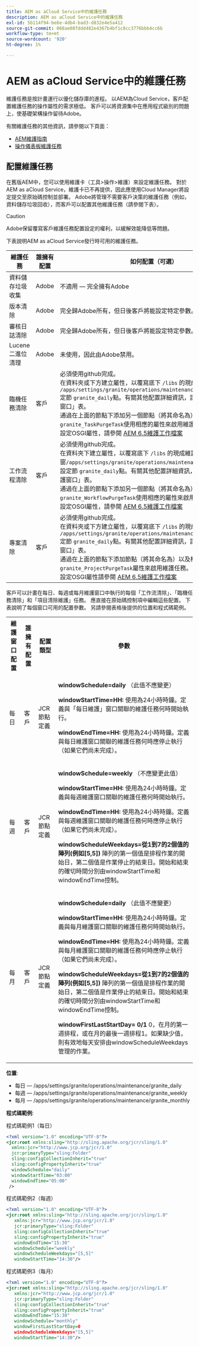 ```yaml
---
title: AEM as aCloud Service中的維護任務
description: AEM as aCloud Service中的維護任務
exl-id: 5b114f94-be6e-4db4-bad3-d832e4e5a412
source-git-commit: 068ae08fddd482e4367b4bf1c8cc3776bbb4cc6b
workflow-type: tm+mt
source-wordcount: '920'
ht-degree: 1%

---
```


# AEM as aCloud Service中的維護任務

維護任務是按計畫運行以優化儲存庫的進程。 以AEM為Cloud Service，客戶配置維護任務的操作屬性的需求極低。 客戶可以將資源集中在應用程式級別的問題上，使基礎架構操作留待Adobe。

有關維護任務的其他資訊，請參閱以下頁面：

* [AEM維護指南](https://helpx.adobe.com/experience-manager/kb/AEM6-Maintenance-Guide.html)
* [操作儀表板維護任務](https://helpx.adobe.com/experience-manager/6-5/sites/administering/using/operations-dashboard.html#AutomatedMaintenanceTasks)

## 配置維護任務

在舊版AEM中，您可以使用維護卡（工具>操作>維護）來設定維護任務。 對於AEM as aCloud Service，維護卡已不再提供，因此應使用Cloud Manager將設定提交至原始碼控制並部署。 Adobe將管理不需要客戶決策的維護任務（例如，資料儲存垃圾回收），而客戶可以配置其他維護任務（請參閱下表）。

>[!CAUTION]
>
>Adobe保留覆寫客戶維護任務配置設定的權利，以緩解效能降低等問題。

下表說明AEM as aCloud Service發行時可用的維護任務。

| 維護任務 | 誰擁有配置 | 如何配置（可選） |
|---|---|---|
| 資料儲存垃圾收集 | Adobe | 不適用 — 完全擁有Adobe |
| 版本清除 | Adobe | 完全歸Adobe所有，但日後客戶將能設定特定參數。 |
| 審核日誌清除 | Adobe | 完全歸Adobe所有，但日後客戶將能設定特定參數。 |
| Lucene 二進位清理 | Adobe | 未使用，因此由Adobe禁用。 |
| 臨機任務清除 | 客戶 | 必須使用github完成。 <br> 在資料夾或下方建立屬性，以覆寫底下 `/libs` 的現成維護視窗設 `/apps/settings/granite/operations/maintenance/granite_weekly` 定節 `granite_daily`點。有關其他配置詳細資訊，請參閱下面的「維護窗口」表。 <br> 通過在上面的節點下添加另一個節點（將其命名為）並 `granite_TaskPurgeTask`使用相應的屬性來啟用維護任務。<br> 設定OSGI屬性，請參閱 [AEM 6.5維護工作檔案](https://helpx.adobe.com/experience-manager/kb/AEM6-Maintenance-Guide.html) |
| 工作流程清除 | 客戶 | 必須使用github完成。 <br> 在資料夾下建立屬性，以覆寫底下 `/libs` 的現成維護視窗`/apps/settings/granite/operations/maintenance/granite_weekly` 設定節 `granite_daily`點。有關其他配置詳細資訊，請參閱下面的「維護窗口」表。 <br> 通過在上面的節點下添加另一個節點（將其命名為）並 `granite_WorkflowPurgeTask`使用相應的屬性來啟用維護任務。<br> 設定OSGI屬性，請參閱 [AEM 6.5維護工作檔案](https://helpx.adobe.com/experience-manager/kb/AEM6-Maintenance-Guide.html) |
| 專案清除 | 客戶 | 必須使用github完成。 <br> 在資料夾或下方建立屬性，以覆寫底下 `/libs` 的現成維護視窗設 `/apps/settings/granite/operations/maintenance/granite_weekly` 定節 `granite_daily`點。有關其他配置詳細資訊，請參閱下面的「維護窗口」表。 <br> 通過在上面的節點下添加節點（將其命名為）以及相應的 `granite_ProjectPurgeTask`屬性來啟用維護任務。<br> 設定OSGI屬性請參閱 [AEM 6.5維護工作檔案](https://helpx.adobe.com/experience-manager/kb/AEM6-Maintenance-Guide.html) |

客戶可以計畫在每日、每週或每月維護窗口中執行的每個「工作流清除」、「臨機任務清除」和「項目清除維護」任務。 應直接在原始碼控制項中編輯這些配置。 下表說明了每個窗口可用的配置參數。 另請參閱表格後提供的位置和程式碼範例。

<table>
 <tbody>
  <tr>
    <th>維護窗口配置</th>
    <th>誰擁有配置</th>
    <th>配置類型</th>
    <th>參數</th>
  </tr>
  <tr>
    <td>每日</td>
    <td>客戶</td>
    <td>JCR節點定義</td>
  <td>
  <p><strong>windowSchedule=daily</strong> （此值不應變更）</p>
  <p><strong>windowStartTime=HH:</strong> 使用為24小時時鐘。定義與「每日維護」窗口關聯的維護任務何時開始執行。</p>
  <p><strong>windowEndTime=HH:</strong> 使用為24小時時鐘。定義與每日維護窗口關聯的維護任務何時應停止執行（如果它們尚未完成）。</p>
  </td> 
  </tr>
  <tr>
    <td>每週</td>
    <td>客戶</td>
    <td>JCR節點定義</td>
    <td>
    <p><strong>windowSchedule=weekly</strong> （不應變更此值）</p>
    <p><strong>windowStartTime=HH:</strong> 使用為24小時時鐘。定義與每週維護窗口關聯的維護任務何時開始執行。</p>
    <p><strong>windowEndTime=HH:</strong> 使用為24小時時鐘。定義與每週維護窗口關聯的維護任務何時應停止執行（如果它們尚未完成）。</p>
    <p><strong>windowScheduleWeekdays=從1到7的2個值的陣列(例如[5,5])</strong> 陣列的第一個值是排程作業的開始日，第二個值是作業停止的結束日。開始和結束的確切時間分別由windowStartTime和windowEndTime控制。</p>
    </td>
  </tr>
  <tr>
    <td>每月</td>
    <td>客戶</td>
    <td>JCR節點定義</td>
    <td>
    <p><strong>windowSchedule=daily</strong> （此值不應變更）</p>
    <p><strong>windowStartTime=HH:</strong> 使用為24小時時鐘。定義與每月維護窗口關聯的維護任務何時開始執行。</p>
    <p><strong>windowEndTime=HH:</strong> 使用為24小時時鐘。定義與每月維護窗口關聯的維護任務何時應停止執行（如果它們尚未完成）。</p>
    <p><strong>windowScheduleWeekdays=從1到7的2個值的陣列(例如[5,5])</strong> 陣列的第一個值是排程作業的開始日，第二個值是作業停止的結束日。開始和結束的確切時間分別由windowStartTime和windowEndTime控制。</p>
    <p><strong>windowFirstLastStartDay= 0/1 </strong> 0，在月的第一週排程，或在月的最後一週排程1。如果缺少值，則有效地每天安排由windowScheduleWeekdays管理的作業。</p>
    </td> 
    </tr>
    </tbody>
</table>

**位置**:

* 每日 — /apps/settings/granite/operations/maintenance/granite_daily
* 每週 — /apps/settings/granite/operations/maintenance/granite_weekly
* 每月 — /apps/settings/granite/operations/maintenance/granite_monthly

**程式碼範例**:

程式碼範例1（每日）

```xml
<?xml version="1.0" encoding="UTF-8"?>
<jcr:root xmlns:sling="http://sling.apache.org/jcr/sling/1.0" 
  xmlns:jcr="http://www.jcp.org/jcr/1.0" 
  jcr:primaryType="sling:Folder"
  sling:configCollectionInherit="true"
  sling:configPropertyInherit="true"
  windowSchedule="daily"
  windowStartTime="03:00"
  windowEndTime="05:00"
 />
```

程式碼範例2（每週）

```xml
<?xml version="1.0" encoding="UTF-8"?>
<jcr:root xmlns:sling="http://sling.apache.org/jcr/sling/1.0" 
   xmlns:jcr="http://www.jcp.org/jcr/1.0"
   jcr:primaryType="sling:Folder"
   sling:configCollectionInherit="true"
   sling:configPropertyInherit="true"
   windowEndTime="15:30"
   windowSchedule="weekly"
   windowScheduleWeekdays="[5,5]"
   windowStartTime="14:30"/>
```

程式碼範例3（每月）

```xml
<?xml version="1.0" encoding="UTF-8"?>
<jcr:root xmlns:sling="http://sling.apache.org/jcr/sling/1.0" 
   xmlns:jcr="http://www.jcp.org/jcr/1.0"
   jcr:primaryType="sling:Folder"
   sling:configCollectionInherit="true"
   sling:configPropertyInherit="true"
   windowEndTime="15:30"
   windowSchedule="monthly"
   windowFirstLastStartDay=0
   windowScheduleWeekdays="[5,5]"
   windowStartTime="14:30"/>
```
